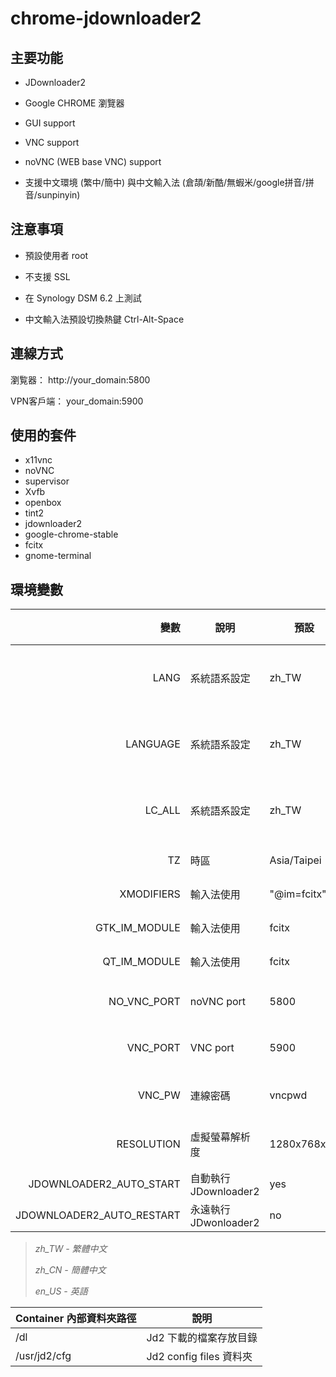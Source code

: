 # chrome-jdownloader2



## 主要功能

- JDownloader2

- Google CHROME 瀏覽器

- GUI support

- VNC support

- noVNC (WEB base VNC) support

- 支援中文環境 (繁中/簡中) 與中文輸入法 (倉頡/新酷/無蝦米/google拼音/拼音/sunpinyin)



## 注意事項

- 預設使用者 root

- 不支援 SSL

- 在 Synology DSM 6.2 上測試
- 中文輸入法預設切換熱鍵 Ctrl-Alt-Space



## 連線方式

瀏覧器：  http://your_domain:5800

VPN客戶端： your_domain:5900



## 使用的套件

- x11vnc
- noVNC
- supervisor
- Xvfb
- openbox
- tint2
- jdownloader2
- google-chrome-stable
- fcitx
- gnome-terminal



## 環境變數

|                      變數 | 說明                  | 預設        | 可設參數                                                     |
| ------------------------: | --------------------- | ----------- | ------------------------------------------------------------ |
|                      LANG | 系統語系設定          | zh_TW       | zh_TW \| zh_CN \| en_US                                      |
|                  LANGUAGE | 系統語系設定          | zh_TW       | zh_TW \| zh_CN \| en_US                                      |
|                    LC_ALL | 系統語系設定          | zh_TW       | zh_TW \| zh_CN \| en_US                                      |
|                        TZ | 時區                  | Asia/Taipei | [時區列表](http://manpages.ubuntu.com/manpages/bionic/man3/DateTime::TimeZone::Catalog.3pm.html) |
|                XMODIFIERS | 輸入法使用            | "@im=fcitx" | 請勿變更                                                     |
|             GTK_IM_MODULE | 輸入法使用            | fcitx       | 請勿變更                                                     |
|              QT_IM_MODULE | 輸入法使用            | fcitx       | 請勿變更                                                     |
|               NO_VNC_PORT | noVNC port            | 5800        | 任意可用 port                                                |
|                  VNC_PORT | VNC port              | 5900        | 任意可用 port                                                |
|                    VNC_PW | 連線密碼              | vncpwd      | 空白表示不設密碼                                             |
|                RESOLUTION | 虛擬螢幕解析度        | 1280x768x16 | 任意可用解析度                                               |
|   JDOWNLOADER2_AUTO_START | 自動執行 JDownloader2 | yes         | yes \| no                                                    |
| JDOWNLOADER2_AUTO_RESTART | 永遠執行 JDwonloader2 | no          | yes \| no                                                    |

> *zh_TW - 繁體中文*
>
> *zh_CN - 簡體中文*
>
> *en_US - 英語*



| Container 內部資料夾路徑 | 說明                    |
| ------------------------ | ----------------------- |
| /dl                      | Jd2 下載的檔案存放目錄  |
| /usr/jd2/cfg             | Jd2 config files 資料夾 |





